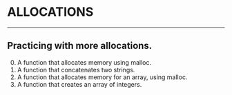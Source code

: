 # ALLOCATIONS
-------------------------------------------------------------
__Practicing with more allocations.__
-------------------------------------------------
0. A function that allocates memory using malloc.
1. A function that concatenates two strings.
2. A function that allocates memory for an array, using malloc.
3.  A function that creates an array of integers.
